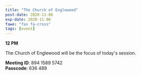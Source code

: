 ```yaml
---
title: "The Church of Englewood"
post-date: 2020-11-06
exp-date: 2020-11-06
fawe: "fas fa-cross"
tags: [event]
---
```

**12 PM**

The Church of Englewood will be the focus of today's session.

<p class="text-danger"><b>Meeting ID</b>: 894 1589 5742
<br>
<b>Passcode</b>: 636 489
</p>